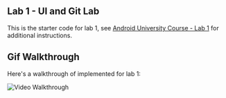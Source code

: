 ## Lab 1 - UI and Git Lab

This is the starter code for lab 1, see [Android University Course - Lab 1](https://courses.codepath.org/courses/android_university/unit/1#!exercises) for additional instructions.

## Gif Walkthrough

Here's a walkthrough of implemented for lab 1:

<img src='https://github.com/nanijay7/android_university_lab1/blob/main/Lab1Jerry.gif' title='Video Walkthrough' width='' alt='Video Walkthrough' />
